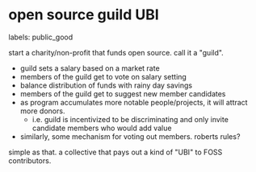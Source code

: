 # open source guild UBI

labels: public_good

start a charity/non-profit that funds open source. call it a "guild".

* guild sets a salary based on a market rate
* members of the guild get to vote on salary setting
* balance distribution of funds with rainy day savings
* members of the guild get to suggest new member candidates
* as program accumulates more notable people/projects, it will attract more donors.
  * i.e. guild is incentivized to be discriminating and only invite candidate members who would add value
* similarly, some mechanism for voting out members. roberts rules?

simple as that. a collective that pays out a kind of "UBI" to FOSS contributors.
